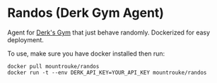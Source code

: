 # Randos (Derk Gym Agent)

Agent for [Derk's Gym](https://gym.derkgame.com) that just behave randomly. Dockerized for easy deployment.

To use, make sure you have docker installed then run:

```
docker pull mountrouke/randos
docker run -t --env DERK_API_KEY=YOUR_API_KEY mountrouke/randos
```